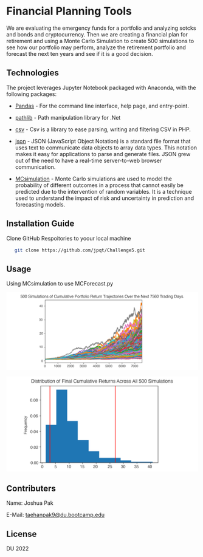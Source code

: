 # Financial Planning Tools
We are evaluating the emergency funds for a portfolio and analyzing sotcks and bonds and cryptocurrency. Then we are creating a financial plan for retirement and using a Monte Carlo Simulation to create 500 simulations to see how our portfolio may perform, analyze the retirement portfolio and forecast the next ten years and see if it is a good decision. 

## Technologies

The project leverages Jupyter Notebook packaged with Anaconda, with the following packages:

* [Pandas](https://github.com/pandas-dev/pandas) - For the command line interface, help page, and entry-point.

* [pathlib](https://github.com/nemec/pathlib) - Path manipulation library for .Net

* [csv](https://github.com/thephpleague/csv) - Csv is a library to ease parsing, writing and filtering CSV in PHP.

* [json](https://github.com/topics/json?l=python) - JSON (JavaScript Object Notation) is a standard file format that uses text to communicate data objects to array data types. This notation makes it easy for applications to parse and generate files. JSON grew out of the need to have a real-time server-to-web browser communication.

* [MCsimulation](https://www.investopedia.com/terms/m/montecarlosimulation.asp) - Monte Carlo simulations are used to model the probability of different outcomes in a process that cannot easily be predicted due to the intervention of random variables. It is a technique used to understand the impact of risk and uncertainty in prediction and forecasting models.


## Installation Guide

Clone GitHub Respoitories to yoour local machine

```sh
   git clone https://github.com/jpqt/Challenge5.git
 ```


## Usage
Using MCsimulation to use MCForecast.py 

![MCsimulation](https://github.com/jpqt/Challenge5/blob/main/Images/5-4-monte-carlo-line-plot.png)

![MChistogram](https://github.com/jpqt/Challenge5/blob/main/Images/5-4-monte-carlo-histogram.png)


## Contributers

Name: Joshua Pak

E-Mail: taehanpak9@du.bootcamp.edu

## License
DU 2022